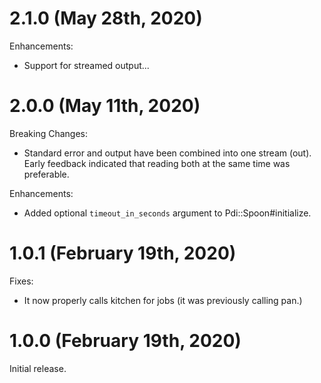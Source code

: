 # 2.1.0 (May 28th, 2020)

Enhancements:
 * Support for streamed output...

# 2.0.0 (May 11th, 2020)

Breaking Changes:

* Standard error and output have been combined into one stream (out).  Early feedback indicated that reading both at the same time was preferable.

Enhancements:

* Added optional `timeout_in_seconds` argument to Pdi::Spoon#initialize.

# 1.0.1 (February 19th, 2020)

Fixes:

* It now properly calls kitchen for jobs (it was previously calling pan.)

# 1.0.0 (February 19th, 2020)

Initial release.
